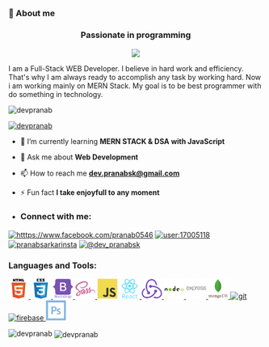 <!-- <h1 align="center">Hey, I'm Pranab<img src="https://emojis.slackmojis.com/emojis/images/1531849430/4246/blob-sunglasses.gif?1531849430" width="35"/></h1> -->

<a href="#"><img width="https://scontent.frdp2-1.fna.fbcdn.net/v/t1.6435-9/41700978_323942231750627_4154547897217581056_n.jpg?_nc_cat=105&ccb=1-5&_nc_sid=174925&_nc_ohc=-m1L748iRpIAX-ZvuTN&_nc_ht=scontent.frdp2-1.fna&oh=00_AT_n8-RqexbOvyeJjpFbG0BP8EsyjdrpGwsM_YwZCqvb7g&oe=61F7F6BF"/>
</a>
### 📖 About me
<h3 align="center">Passionate in programming</h3>
<p align="center"> 
<img align="center" src="https://img.shields.io/badge/In%20all%20github%20repositories%20I%20have%20written-8372%20lines%20of%20code-blue">

I am a Full-Stack WEB Developer. I believe in hard work and efficiency. That's why I am always ready to accomplish any task by working hard. Now i am working mainly on MERN Stack. My goal is to be best programmer with do something in technology.

<p align="left"> <img src="https://komarev.com/ghpvc/?username=devpranab&label=Profile%20views&color=0e75b6&style=flat" alt="devpranab" /> </p>

<p align="left"> <a href="https://github.com/ryo-ma/github-profile-trophy"><img src="https://github-profile-trophy.vercel.app/?username=devpranab" alt="devpranab" /></a> </p>

- 🌱 I’m currently learning **MERN STACK & DSA with JavaScript**

- 💬 Ask me about **Web Development**

- 📫 How to reach me **dev.pranabsk@gmail.com**

- ⚡ Fun fact **I take enjoyfull to any moment**
- <h3 align="left">Connect with me:</h3>
<p align="left">
<a href="https://fb.com/htttps://www.facebook.com/pranab0546" target="blank"><img align="center" src="https://raw.githubusercontent.com/rahuldkjain/github-profile-readme-generator/master/src/images/icons/Social/facebook.svg" alt="htttps://www.facebook.com/pranab0546" height="30" width="40" /></a>
  <a href="https://stackoverflow.com/users/user:17005118" target="blank"><img align="center" src="https://raw.githubusercontent.com/rahuldkjain/github-profile-readme-generator/master/src/images/icons/Social/stack-overflow.svg" alt="user:17005118" height="30" width="40" /></a>
<a href="https://instagram.com/pranabsarkarinsta" target="blank"><img align="center" src="https://raw.githubusercontent.com/rahuldkjain/github-profile-readme-generator/master/src/images/icons/Social/instagram.svg" alt="pranabsarkarinsta" height="30" width="40" /></a>
 <a href="https://www.hackerearth.com/@dev_pranabsk" target="blank"><img align="center" src="https://raw.githubusercontent.com/rahuldkjain/github-profile-readme-generator/master/src/images/icons/Social/hackerearth.svg" alt="@dev_pranabsk" height="30" width="40" /></a>
</p>

<h3 align="left">Languages and Tools:</h3>
<p align="left">  
  <a href="https://www.w3.org/html/" target="_blank" rel="noreferrer"> <img src="https://raw.githubusercontent.com/devicons/devicon/master/icons/html5/html5-original-wordmark.svg" alt="html5" width="40" height="40"/> </a>
      <a href="https://www.w3schools.com/css/" target="_blank" rel="noreferrer"> <img src="https://raw.githubusercontent.com/devicons/devicon/master/icons/css3/css3-original-wordmark.svg" alt="css3" width="40" height="40"/> 
        <a href="https://getbootstrap.com" target="_blank" rel="noreferrer"> <img src="https://raw.githubusercontent.com/devicons/devicon/master/icons/bootstrap/bootstrap-plain-wordmark.svg" alt="bootstrap" width="40" height="40"/>
          <a href="https://sass-lang.com" target="_blank" rel="noreferrer"> <img src="https://raw.githubusercontent.com/devicons/devicon/master/icons/sass/sass-original.svg" alt="sass" width="40" height="40"/> </a
 <a href="https://developer.mozilla.org/en-US/docs/Web/JavaScript" target="_blank" rel="noreferrer"> <img src="https://raw.githubusercontent.com/devicons/devicon/master/icons/javascript/javascript-original.svg" alt="javascript" width="40" height="40"/> </a>
   <a href="https://reactjs.org/" target="_blank" rel="noreferrer"> <img src="https://raw.githubusercontent.com/devicons/devicon/master/icons/react/react-original-wordmark.svg" alt="react" width="40" height="40"/> </a>
        <a href="https://redux.js.org" target="_blank" rel="noreferrer"> <img src="https://raw.githubusercontent.com/devicons/devicon/master/icons/redux/redux-original.svg" alt="redux" width="40" height="40"/>
  <a href="https://nodejs.org" target="_blank" rel="noreferrer"> <img src="https://raw.githubusercontent.com/devicons/devicon/master/icons/nodejs/nodejs-original-wordmark.svg" alt="nodejs" width="40" height="40"/> </a>  
  <a href="https://expressjs.com" target="_blank" rel="noreferrer"> <img src="https://raw.githubusercontent.com/devicons/devicon/master/icons/express/express-original-wordmark.svg" alt="express" width="40" height="40"/> </a>
  <a href="https://www.mongodb.com/" target="_blank" rel="noreferrer"> <img src="https://raw.githubusercontent.com/devicons/devicon/master/icons/mongodb/mongodb-original-wordmark.svg" alt="mongodb" width="40" height="40"/> </a>
   <a href="https://git-scm.com/" target="_blank" rel="noreferrer"> <img src="https://www.vectorlogo.zone/logos/git-scm/git-scm-icon.svg" alt="git" width="40" height="40"/> </a>
          <a href="https://firebase.google.com/" target="_blank" rel="noreferrer"> <img src="https://www.vectorlogo.zone/logos/firebase/firebase-icon.svg" alt="firebase" width="40" height="40"/> </a>
  <a href="https://www.photoshop.com/en" target="_blank" rel="noreferrer"> <img src="https://raw.githubusercontent.com/devicons/devicon/master/icons/photoshop/photoshop-line.svg" alt="photoshop" width="40" height="40"/> </a>
</p>

<p><img align="left" src="https://github-readme-stats.vercel.app/api/top-langs?username=devpranab&show_icons=true&locale=en&layout=compact" alt="devpranab" /></p>

<p>&nbsp;<img align="center" src="https://github-readme-stats.vercel.app/api?username=devpranab&show_icons=true&locale=en" alt="devpranab" /></p>
